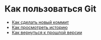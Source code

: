 ﻿# Как пользоваться Git  
- [Как сделать новый коммит](./commmit_help.md)  
- [Как просмотреть историю](./log_help.md)  
- [Как вернуться к прошлой версии](./reset_help.md)
